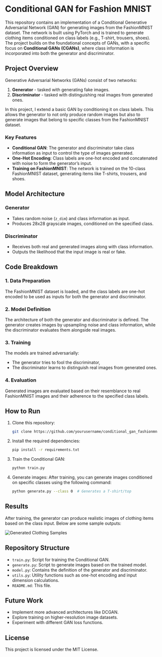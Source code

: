 # Conditional GAN for Fashion MNIST

This repository contains an implementation of a Conditional Generative Adversarial Network (GAN) for generating images from the FashionMNIST dataset. The network is built using PyTorch and is trained to generate clothing items conditioned on class labels (e.g., T-shirt, trousers, shoes). The project builds on the foundational concepts of GANs, with a specific focus on **Conditional GANs (CGANs)**, where class information is incorporated into both the generator and discriminator.

## Project Overview

Generative Adversarial Networks (GANs) consist of two networks: 
1. **Generator** - tasked with generating fake images.
2. **Discriminator** - tasked with distinguishing real images from generated ones.

In this project, I extend a basic GAN by conditioning it on class labels. This allows the generator to not only produce random images but also to generate images that belong to specific classes from the FashionMNIST dataset.

### Key Features
- **Conditional GAN**: The generator and discriminator take class information as input to control the type of images generated.
- **One-Hot Encoding**: Class labels are one-hot encoded and concatenated with noise to form the generator’s input.
- **Training on FashionMNIST**: The network is trained on the 10-class FashionMNIST dataset, generating items like T-shirts, trousers, and shoes.

## Model Architecture

### Generator
- Takes random noise (`z_dim`) and class information as input.
- Produces 28x28 grayscale images, conditioned on the specified class.

### Discriminator
- Receives both real and generated images along with class information.
- Outputs the likelihood that the input image is real or fake.

## Code Breakdown

### 1. **Data Preparation**
The FashionMNIST dataset is loaded, and the class labels are one-hot encoded to be used as inputs for both the generator and discriminator.

### 2. **Model Definition**
The architecture of both the generator and discriminator is defined. The generator creates images by upsampling noise and class information, while the discriminator evaluates them alongside real images.

### 3. **Training**
The models are trained adversarially: 
- The generator tries to fool the discriminator, 
- The discriminator learns to distinguish real images from generated ones.

### 4. **Evaluation**
Generated images are evaluated based on their resemblance to real FashionMNIST images and their adherence to the specified class labels.

## How to Run

1. Clone this repository:
   ```bash
   git clone https://github.com/yourusername/conditional_gan_fashionmnist.git
   ```

2. Install the required dependencies:
   ```bash
   pip install -r requirements.txt
   ```

3. Train the Conditional GAN:
   ```bash
   python train.py
   ```

4. Generate images:
   After training, you can generate images conditioned on specific classes using the following command:
   ```bash
   python generate.py --class 0  # Generates a T-shirt/top
   ```

## Results

After training, the generator can produce realistic images of clothing items based on the class input. Below are some sample outputs:

![Generated Clothing Samples](sample_output.png)

## Repository Structure

- `train.py`: Script for training the Conditional GAN.
- `generate.py`: Script to generate images based on the trained model.
- `model.py`: Contains the definition of the generator and discriminator.
- `utils.py`: Utility functions such as one-hot encoding and input dimension calculations.
- `README.md`: This file.

## Future Work

- Implement more advanced architectures like DCGAN.
- Explore training on higher-resolution image datasets.
- Experiment with different GAN loss functions.

## License

This project is licensed under the MIT License.
